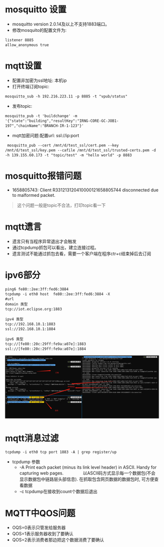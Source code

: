 # mosquitto 设置
- mosquitto version 2.0.14及以上不支持1883端口。
- 修改mosquito的配置文件为:
```
listener 8885
allow_anonymous true
```

# mqtt设置
- 配置非加密为ssl地址: 本机ip
- 打开终端订阅topic:
```shell
mosquitto_sub -h 192.216.223.11 -p 8885 -t "vpub/status"
```
- 发布topic:
```
mosquitto_pub -t 'buildchange' -m '{"state":"building","resultKey":"IRNG-CORE-GC-JOB1-197","chainName":"BRANCH-IR-1-123"}'
```
- mqtt加密问题:配置url: ssl://ip:port
```
 mosquitto_pub --cert /mnt/d/test_ssl/cert.pem --key /mnt/d/test_ssl/key.pem --cafile /mnt/d/test_ssl/trusted-certs.pem -d -h 139.155.60.173 -t "topic/test" -m "hello world" -p 8883
```
# mosquitto报错问题
- 1658805743: Client R331213120410000121658805744 disconnected due to malformed packet.
> 这个问题一般是topic不合法，打印topic看一下

# mqtt遗言
- 遗言只有当程序异常退出才会触发
- 通过tcpdump抓包可以看出，建立连接过程。
- 遗言测试不能通过抓包去看，需要一个客户端在程序ctr+c结束掉后去订阅
# ipv6部分
```
ping6 fe80::2ee:3ff:fed6:3884
tcpdump -i eth0 host  fe80::2ee:3ff:fed6:3884 -X
#url
domain 类型
tcp://iot.eclipse.org:1883

ipv4 类型
tcp://192.168.10.1:1883
ssl://192.168.10.1:1884

ipv6 类型
tcp://[fe80::20c:29ff:fe9a:a07e]:1883
ssl://[fe80::20c:29ff:fe9a:a07e]:1884
```

![ipv6-test](./images/mqtt_ipv6.jpg)

# mqtt消息过滤
```
tcpdump -i eth0 tcp port 1883 -A | grep register/up
```
- tcpdump 参数
	- -A Print each packet (minus its link level header) in ASCII. Handy for capturing web pages.
	　　　　 以ASCII码方式显示每一个数据包(不会显示数据包中链路层头部信息). 在抓取包含网页数据的数据包时, 可方便查看数据　
	- -c tcpdump在接收到count个数据后退出

# MQTT中QOS问题
- OQS=0表示只管发给服务器
- QOS=1表示服务器收到了要确认
- QOS=2表示消费者那边把这个数据消费了要确认
